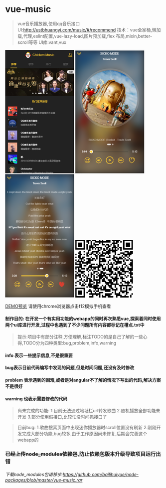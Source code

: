 # vue-music

> vue音乐播放器,使用qq音乐接口
>UI:http://ustbhuangyi.com/music/#/recommend
>技术：vue全家桶,懒加载,代理,eslint配置,vue-lazy-load,图片预加载,flex 布局,mixin,better-scroll等等
>UI库:vant,vux

![图1](https://github.com/bailihuiyue/vue-music/raw/master/doc/1.png)
![图2](https://github.com/bailihuiyue/vue-music/raw/master/doc/2.png)
![图3](https://github.com/bailihuiyue/vue-music/raw/master/doc/3.png)
![图4](https://github.com/bailihuiyue/vue-music/raw/master/doc/4.png)

[DEMO预览](https://bailihuiyue.github.io/vue-music/doc/index.html) 请使用chrome浏览器点击f12模拟手机查看

#### 制作目的: 在开发一个有实用功能的webapp的同时再次熟悉vue,探索着同时使用两个ui库进行开发,过程中也遇到了不少问题所有内容都标记在槽点.txt中

> 提示:项目中有部分注释,方便理解,标注TODO的是自己了解的一些心得,TODO分为四种类型:bug,problem,info,warning
#### info 表示一些提示信息,不是很重要
#### bug表示目前代码编写中发现的问题,但是时间问题,还没有及时修改
#### problem 表示遇到的困难,或者是对angular不了解的情况下写出的代码,解决方案不是很好
#### warning 也表示需要修改的代码

>尚未完成的功能:
    1.目前无法通过地址栏url转发歌曲
    2.随机播放全部功能未开发
    3.部分使用假接口,比较忙没时间抓接口了

>目前bug:
    1.歌曲搜索页面中出现迷你播放器时scroll位置没有刷新
    2.刚刚开发完成大部分功能,bug较多,由于工作原因尚未修复,后期会完善这个webapp的

### ~~已经上传node_modules依赖包~~,防止依赖包版本升级导致项目运行出错

######  下载node_modules包请移步:https://github.com/bailihuiyue/node-packages/blob/master/vue-music.rar